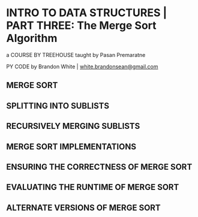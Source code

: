 # INTRO TO DATA STRUCTURES | PART THREE: The Merge Sort Algorithm

a COURSE BY TREEHOUSE
taught by Pasan Premaratne

PY CODE by Brandon White | white.brandonsean@gmail.com

## MERGE SORT

## SPLITTING INTO SUBLISTS

## RECURSIVELY MERGING SUBLISTS

## MERGE SORT IMPLEMENTATIONS

## ENSURING THE CORRECTNESS OF MERGE SORT

## EVALUATING THE RUNTIME OF MERGE SORT

## ALTERNATE VERSIONS OF MERGE SORT